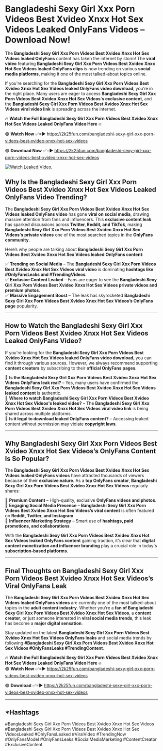 # Bangladeshi Sexy Girl Xxx Porn Videos Best Xvideo Xnxx Hot Sex Videos Leaked OnlyFans Videos – Download Now!

The **Bangladeshi Sexy Girl Xxx Porn Videos Best Xvideo Xnxx Hot Sex Videos leaked OnlyFans** content has taken the internet by storm! The **viral video** featuring **Bangladeshi Sexy Girl Xxx Porn Videos Best Xvideo Xnxx Hot Sex Videos leaked OnlyFans clips** is now trending on various **social media platforms**, making it one of the most talked-about topics online.  

If you're searching for the **Bangladeshi Sexy Girl Xxx Porn Videos Best Xvideo Xnxx Hot Sex Videos leaked OnlyFans video download**, you’re in the right place. Many users are eager to access **Bangladeshi Sexy Girl Xxx Porn Videos Best Xvideo Xnxx Hot Sex Videos's exclusive content**, and the **Bangladeshi Sexy Girl Xxx Porn Videos Best Xvideo Xnxx Hot Sex Videos viral video link** is spreading across the internet.  

🔥 **Watch the Full Bangladeshi Sexy Girl Xxx Porn Videos Best Xvideo Xnxx Hot Sex Videos Leaked OnlyFans Video Here** 🔥  

🟢 **Watch Now** ✅=► https://2k25fun.com/bangladeshi-sexy-girl-xxx-porn-videos-best-xvideo-xnxx-hot-sex-videos

🟢 **Download Now** ✅=► https://2k25fun.com/bangladeshi-sexy-girl-xxx-porn-videos-best-xvideo-xnxx-hot-sex-videos

[![Watch Leaked Video.](https://miro.medium.com/v2/resize:fit:828/format:webp/1*cilzJN44JGOrTw9NJCrNHA.gif "Watch Leaked Video")](https://2k25fun.com/bangladeshi-sexy-girl-xxx-porn-videos-best-xvideo-xnxx-hot-sex-videos)

## **Why Is the Bangladeshi Sexy Girl Xxx Porn Videos Best Xvideo Xnxx Hot Sex Videos Leaked OnlyFans Video Trending?**  

The **Bangladeshi Sexy Girl Xxx Porn Videos Best Xvideo Xnxx Hot Sex Videos leaked OnlyFans video** has gone **viral on social media**, drawing massive attention from fans and influencers. This **exclusive content leak** has sparked discussions across **Twitter, Reddit, and TikTok**, making **Bangladeshi Sexy Girl Xxx Porn Videos Best Xvideo Xnxx Hot Sex Videos's private videos** one of the most searched topics in the **OnlyFans community**.  

Here’s why people are talking about **Bangladeshi Sexy Girl Xxx Porn Videos Best Xvideo Xnxx Hot Sex Videos leaked OnlyFans content**:  

✅ **Trending on Social Media** – The **Bangladeshi Sexy Girl Xxx Porn Videos Best Xvideo Xnxx Hot Sex Videos viral video** is dominating **hashtags like #OnlyFansLeaks and #TrendingVideos**.  
✅ **Exclusive Content Leaked** – Fans are eager to see the **Bangladeshi Sexy Girl Xxx Porn Videos Best Xvideo Xnxx Hot Sex Videos private videos and premium photos**.  
✅ **Massive Engagement Boost** – The leak has skyrocketed **Bangladeshi Sexy Girl Xxx Porn Videos Best Xvideo Xnxx Hot Sex Videos’s OnlyFans page** popularity.  

---

## **How to Watch the Bangladeshi Sexy Girl Xxx Porn Videos Best Xvideo Xnxx Hot Sex Videos Leaked OnlyFans Video?**  

If you're looking for the **Bangladeshi Sexy Girl Xxx Porn Videos Best Xvideo Xnxx Hot Sex Videos leaked OnlyFans video download**, you can find it through various sources. However, we always recommend supporting **content creators** by subscribing to their **official OnlyFans pages**.  

🔹 **Is the Bangladeshi Sexy Girl Xxx Porn Videos Best Xvideo Xnxx Hot Sex Videos OnlyFans leak real?** – Yes, many users have confirmed the **Bangladeshi Sexy Girl Xxx Porn Videos Best Xvideo Xnxx Hot Sex Videos leaked content** is authentic.  
🔹 **Where to watch Bangladeshi Sexy Girl Xxx Porn Videos Best Xvideo Xnxx Hot Sex Videos's leaked video?** – The **Bangladeshi Sexy Girl Xxx Porn Videos Best Xvideo Xnxx Hot Sex Videos viral video link** is being shared across multiple platforms.  
🔹 **Is it legal to download leaked OnlyFans content?** – Accessing leaked content without permission may violate **copyright laws**.  

---

## **Why Bangladeshi Sexy Girl Xxx Porn Videos Best Xvideo Xnxx Hot Sex Videos’s OnlyFans Content Is So Popular?**  

The **Bangladeshi Sexy Girl Xxx Porn Videos Best Xvideo Xnxx Hot Sex Videos leaked OnlyFans videos** have attracted thousands of viewers because of their **exclusive nature**. As a **top OnlyFans creator**, **Bangladeshi Sexy Girl Xxx Porn Videos Best Xvideo Xnxx Hot Sex Videos** regularly shares:  

📌 **Premium Content** – High-quality, exclusive **OnlyFans videos and photos**.  
📌 **Engaging Social Media Presence** – **Bangladeshi Sexy Girl Xxx Porn Videos Best Xvideo Xnxx Hot Sex Videos’s viral content** is often featured on **Reddit, Twitter, and Instagram**.  
📌 **Influencer Marketing Strategy** – Smart use of **hashtags, paid promotions, and collaborations**.  

With the **Bangladeshi Sexy Girl Xxx Porn Videos Best Xvideo Xnxx Hot Sex Videos leaked OnlyFans content** gaining traction, it’s clear that **digital content monetization and influencer branding** play a crucial role in today's **subscription-based platforms**.  

---

## **Final Thoughts on Bangladeshi Sexy Girl Xxx Porn Videos Best Xvideo Xnxx Hot Sex Videos’s Viral OnlyFans Leak**  

The **Bangladeshi Sexy Girl Xxx Porn Videos Best Xvideo Xnxx Hot Sex Videos leaked OnlyFans videos** are currently one of the most talked-about topics in the **adult content industry**. Whether you're a **fan of Bangladeshi Sexy Girl Xxx Porn Videos Best Xvideo Xnxx Hot Sex Videos**, a **content creator**, or just someone interested in **viral social media trends**, this leak has become a **major digital sensation**.  

Stay updated on the latest **Bangladeshi Sexy Girl Xxx Porn Videos Best Xvideo Xnxx Hot Sex Videos OnlyFans leaks** and social media trends by following **#Bangladeshi Sexy Girl Xxx Porn Videos Best Xvideo Xnxx Hot Sex Videos #OnlyFansLeaks #TrendingContent**.  

🔥 **Watch the Full Bangladeshi Sexy Girl Xxx Porn Videos Best Xvideo Xnxx Hot Sex Videos Leaked OnlyFans Video Here** 🔥  
🟢 **Watch Now** ✅=► https://2k25fun.com/bangladeshi-sexy-girl-xxx-porn-videos-best-xvideo-xnxx-hot-sex-videos

🟢 **Download** ✅=► https://2k25fun.com/bangladeshi-sexy-girl-xxx-porn-videos-best-xvideo-xnxx-hot-sex-videos

---

## *Hashtags
#Bangladeshi Sexy Girl Xxx Porn Videos Best Xvideo Xnxx Hot Sex Videos #Bangladeshi Sexy Girl Xxx Porn Videos Best Xvideo Xnxx Hot Sex VideosLeaked #OnlyFansLeaked #ViralVideo #TrendingNow #OnlyFansModel #OnlyFansLeaks #SocialMediaMarketing #ContentCreator #ExclusiveContent  